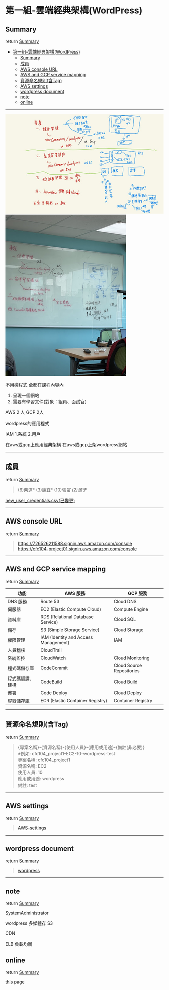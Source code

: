 # 第一組-雲端經典架構(WordPress)

## Summary
return [Summary](#summary)

- [第一組-雲端經典架構(WordPress)](#第一組-雲端經典架構wordpress)
  - [Summary](#summary)
  - [成員](#成員)
  - [AWS console URL](#aws-console-url)
  - [AWS and GCP service mapping](#aws-and-gcp-service-mapping)
  - [資源命名規則(含Tag)](#資源命名規則含tag)
  - [AWS settings](#aws-settings)
  - [wordpress document](#wordpress-document)
  - [note](#note)
  - [online](#online)

-----

![各組專題架構.jpg](./assets/fig/各組專題架構.jpg)
![白板.jpg](./assets/fig/白板.jpg)

不用碰程式
全都在課程內容內
1. 呈現一個網站
2. 需要有學習文件(對象：組員、面試官)

AWS 2 人
GCP 2人

wordpress的應用程式

IAM 1.系統 2.用戶

在aws或gcp上應用經典架構
在aws或gcp上架wordpress網站

-----

## 成員
return [Summary](#summary)

> (6)柴道*
> (3)謝宜*
> (10)張*富
> (2)董于*

[new_user_credentials.csv(已變更)](./assets/new_user_credentials.csv)

-----

## AWS console URL
return [Summary](#summary)

> <https://726526211588.signin.aws.amazon.com/console><br>
> <https://cfc104-project01.signin.aws.amazon.com/console><br>

-----

## AWS and GCP service mapping
return [Summary](#summary)

功能|AWS 服務|GCP 服務
-|-|-
DNS 服務|Route 53|Cloud DNS
伺服器|EC2 (Elastic Compute Cloud)|Compute Engine
資料庫|RDS (Relational Database Service)|Cloud SQL
儲存|S3 (Simple Storage Service)|Cloud Storage
權限管理|IAM (Identity and Access Management)|IAM
人員稽核|CloudTrail|
系統監控|CloudWatch|Cloud Monitoring
程式碼儲存庫|CodeCommit|Cloud Source Repositories 
程式碼編譯、建構|CodeBuild|Cloud Build
佈署|Code Deploy|Cloud Deploy
容器儲存庫|ECR (Elastic Container Registry)|Container Registry

-----

## 資源命名規則(含Tag)
return [Summary](#summary)

> {專案名稱}-{資源名稱}-{使用人員}-{應用或用途}-{備註(非必要)}<br>
> ※例如: cfc104_project1-EC2-10-wordpress-test<br>
> 專案名稱: cfc104_project1<br>
> 資源名稱: EC2<br>
> 使用人員: 10<br>
> 應用或用途: wordpress<br>
> 備註: test<br>

-----

## AWS settings
return [Summary](#summary)

> [AWS-settings](assets/AWS-settings.md)

-----

## wordpress document
return [Summary](#summary)

> [wordpress](./assets/wordpress.md)



-----

## note
return [Summary](#summary)

SystemAdministrator


wordpress 多媒體存 S3

CDN

ELB 負載均衡












## online
return [Summary](#summary)

[this page](https://github.com/rockexe0000/cfc104_project1)









